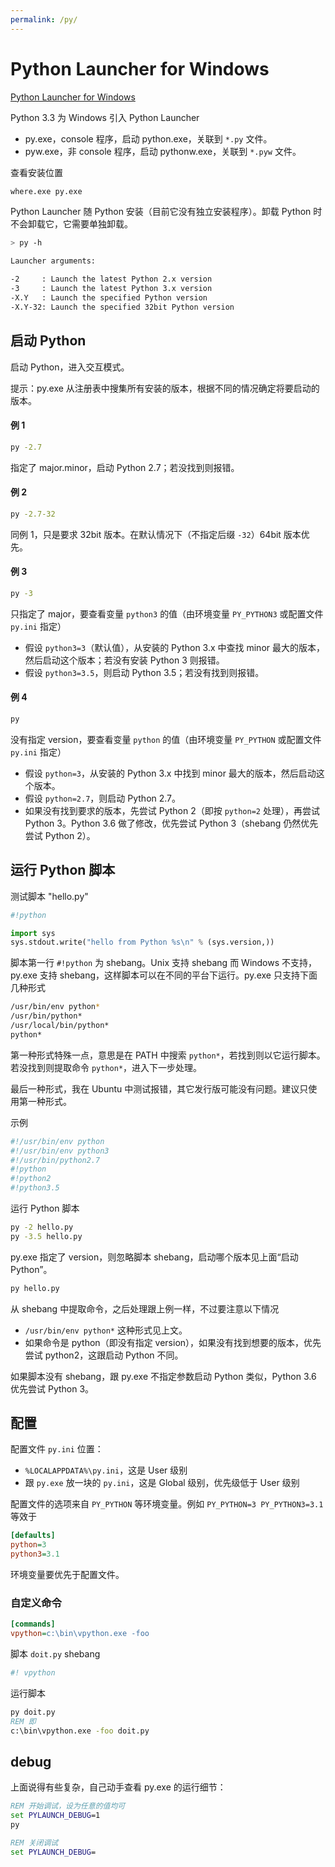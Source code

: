```yaml
---
permalink: /py/
---
```


# Python Launcher for Windows

[Python Launcher for Windows](https://docs.python.org/3/using/windows.html#python-launcher-for-windows)

Python 3.3 为 Windows 引入 Python Launcher

- py.exe，console 程序，启动 python.exe，关联到 `*.py` 文件。
- pyw.exe，非 console 程序，启动 pythonw.exe，关联到 `*.pyw` 文件。

查看安装位置

```sh
where.exe py.exe
```

Python Launcher 随 Python 安装（目前它没有独立安装程序）。卸载 Python 时不会卸载它，它需要单独卸载。

```sh
> py -h

Launcher arguments:

-2     : Launch the latest Python 2.x version
-3     : Launch the latest Python 3.x version
-X.Y   : Launch the specified Python version
-X.Y-32: Launch the specified 32bit Python version
```

## 启动 Python

启动 Python，进入交互模式。

提示：py.exe 从注册表中搜集所有安装的版本，根据不同的情况确定将要启动的版本。

#### 例 1

```sh
py -2.7
```

指定了 major.minor，启动 Python 2.7；若没找到则报错。

#### 例 2

```sh
py -2.7-32
```

同例 1，只是要求 32bit 版本。在默认情况下（不指定后缀 `-32`）64bit 版本优先。

#### 例 3

```sh
py -3
```

只指定了 major，要查看变量 `python3` 的值（由环境变量 `PY_PYTHON3` 或配置文件 `py.ini` 指定）

- 假设 `python3=3`（默认值），从安装的 Python 3.x 中查找 minor 最大的版本，然后启动这个版本；若没有安装 Python 3 则报错。
- 假设 `python3=3.5`，则启动 Python 3.5；若没有找到则报错。

#### 例 4

```sh
py
```

没有指定 version，要查看变量 `python` 的值（由环境变量 `PY_PYTHON` 或配置文件 `py.ini` 指定）

- 假设 `python=3`，从安装的 Python 3.x 中找到 minor 最大的版本，然后启动这个版本。
- 假设 `python=2.7`，则启动 Python 2.7。
- 如果没有找到要求的版本，先尝试 Python 2（即按 `python=2` 处理），再尝试 Python 3。Python 3.6 做了修改，优先尝试 Python 3（shebang 仍然优先尝试 Python 2）。

## 运行 Python 脚本

测试脚本 "hello.py"

```py
#!python

import sys
sys.stdout.write("hello from Python %s\n" % (sys.version,))
```

脚本第一行 `#!python` 为 shebang。Unix 支持 shebang 而 Windows 不支持，py.exe 支持 shebang，这样脚本可以在不同的平台下运行。py.exe 只支持下面几种形式

```sh
/usr/bin/env python*
/usr/bin/python*
/usr/local/bin/python*
python*
```

第一种形式特殊一点，意思是在 PATH 中搜索 `python*`，若找到则以它运行脚本。若没找到则提取命令 `python*`，进入下一步处理。

最后一种形式，我在 Ubuntu 中测试报错，其它发行版可能没有问题。建议只使用第一种形式。

示例

```sh
#!/usr/bin/env python
#!/usr/bin/env python3
#!/usr/bin/python2.7
#!python
#!python2
#!python3.5
```

运行 Python 脚本

```sh
py -2 hello.py
py -3.5 hello.py
```

py.exe 指定了 version，则忽略脚本 shebang，启动哪个版本见上面“启动 Python”。

```sh
py hello.py
```

从 shebang 中提取命令，之后处理跟上例一样，不过要注意以下情况

- `/usr/bin/env python*` 这种形式见上文。
- 如果命令是 python（即没有指定 version），如果没有找到想要的版本，优先尝试 python2，这跟启动 Python 不同。

如果脚本没有 shebang，跟 py.exe 不指定参数启动 Python 类似，Python 3.6 优先尝试 Python 3。

## 配置

配置文件 `py.ini` 位置：

- `%LOCALAPPDATA%\py.ini`，这是 User 级别
- 跟 `py.exe` 放一块的 `py.ini`，这是 Global 级别，优先级低于 User 级别

配置文件的选项来自 `PY_PYTHON` 等环境变量。例如 `PY_PYTHON=3 PY_PYTHON3=3.1` 等效于

```ini
[defaults]
python=3
python3=3.1
```

环境变量要优先于配置文件。

### 自定义命令

```ini
[commands]
vpython=c:\bin\vpython.exe -foo
```

脚本 `doit.py` shebang

```py
#! vpython
```

运行脚本

```bat
py doit.py
REM 即
c:\bin\vpython.exe -foo doit.py
```

## debug

上面说得有些复杂，自己动手查看 py.exe 的运行细节：

```bat
REM 开始调试，设为任意的值均可
set PYLAUNCH_DEBUG=1
py

REM 关闭调试
set PYLAUNCH_DEBUG=
```
